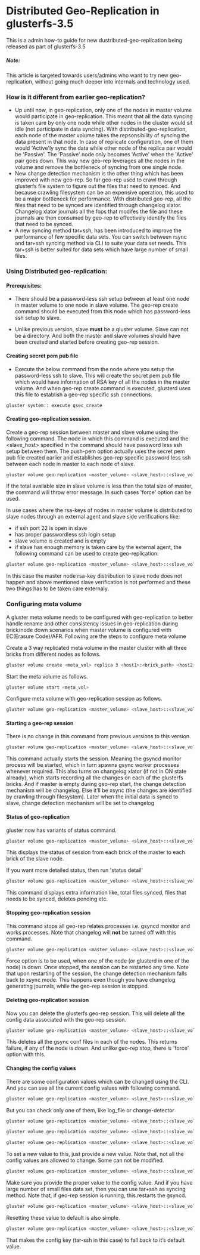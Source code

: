 # Distributed Geo-Replication in glusterfs-3.5

This is a admin how-to guide for new dustributed-geo-replication being released as part of glusterfs-3.5

##### Note:
This article is targeted towards users/admins who want to try new geo-replication, without going much deeper into internals and technology used.

### How is it different from earlier geo-replication?

- Up until now, in geo-replication, only one of the nodes in master volume would participate in geo-replication. This meant that all the data syncing is taken care by only one node while other nodes in the cluster would sit idle (not participate in data syncing). With distributed-geo-replication, each node of the master volume takes the repsonsibility of syncing the data present in that node. In case of replicate configuration, one of them would 'Active'ly sync the data while other node of the replica pair would be 'Passive'. The 'Passive' node only becomes 'Active' when the 'Active' pair goes down. This way new geo-rep leverages all the nodes in the volume and remove the bottleneck of syncing from one single node. 
- New change detection mechanism is the other thing which has been improved with new geo-rep. So far geo-rep used to crawl through glusterfs file system to figure out the files that need to synced. And because crawling filesystem can be an expensive operation, this used to be a major bottleneck for performance. With distributed geo-rep, all the files that need to be synced are identified through changelog xlator. Changelog xlator journals all the fops that modifes the file and these journals are then consumed by geo-rep to effectively identify the files that need to be synced.
- A new syncing method tar+ssh, has been introduced to improve the performance of few specific data sets. You can switch between rsync and tar+ssh syncing method via CLI to suite your data set needs. This tar+ssh is better suited for data sets which have large number of small files.


### Using Distributed geo-replication:

#### Prerequisites:
- There should be a password-less ssh setup between at least one node in master volume to one node in slave volume. The geo-rep create command should be executed from this node which has password-less ssh setup to slave.

- Unlike previous version, slave **must** be a gluster volume. Slave can not be a directory. And both the master and slave volumes should have been created and started before creating geo-rep session.

#### Creating secret pem pub file
- Execute the below command from the node where you setup the password-less ssh to slave. This will create the secret pem pub file which would have information of RSA key of all the nodes in the master volume. And when geo-rep create command is executed, glusterd uses this file to establish a geo-rep specific ssh connections.
```sh
gluster system:: execute gsec_create
```

#### Creating geo-replication session.
Create a geo-rep session between master and slave volume using the following command. The node in which this command is executed and the <slave_host> specified in the command should have password less ssh setup between them. The push-pem option actually uses the secret pem pub file created earlier and establishes geo-rep specific password less ssh between each node in master to each node of slave.
```sh
gluster volume geo-replication <master_volume> <slave_host>::<slave_volume> create push-pem [force]
```

If the total available size in slave volume is less than the total size of master, the command will throw error message. In such cases 'force' option can be used.

In use cases where the rsa-keys of nodes in master volume is distributed to slave nodes through an external agent and slave side verifications like:
- if ssh port 22 is open in slave
- has proper passwordless ssh login setup
- slave volume is created and is empty
- if slave has enough memory
is taken care by the external agent, the following command can be used to create geo-replication:
```sh
gluster volume geo-replication <master_volume> <slave_host>::<slave_volume> create no-verify [force]
```
In this case the master node rsa-key distribution to slave node does not happen and above mentioned slave verification is not performed and these two things has to be taken care externaly.

### Configuring meta volume
A gluster meta volume needs to be configured with geo-replication to
better handle rename and other consistency issues in geo-replication during
brick/node down scenarios when master volume is configured with EC(Erasure Code)/AFR.
Following are the steps to configure meta volume

Create a 3 way replicated meta volume in the master cluster with all three bricks from different nodes as follows.
```sh
gluster volume create <meta_vol> replica 3 <host1>:<brick_path> <host2>:<brick_path> <host3>:<brick_path>
```

Start the meta volume as follows.
```sh
gluster volume start <meta_vol>
```

Configure meta volume with geo-replication session as follows.
```sh
gluster volume geo-replication <master_volume> <slave_host>::<slave_volume> config meta_volume <meta_vol>
```

#### Starting a geo-rep session
There is no change in this command from previous versions to this version.
```sh
gluster volume geo-replication <master_volume> <slave_host>::<slave_volume> start
```
This command actually starts the session. Meaning the gsyncd monitor process will be started, which in turn spawns gsync worker processes whenever required. This also turns on changelog xlator (if not in ON state already), which starts recording all the changes on each of the glusterfs bricks. And if master is empty during geo-rep start, the change detection mechanism will be changelog. Else it’ll be xsync (the changes are identified by crawling through filesystem). Later when the initial data is syned to slave, change detection mechanism will be set to changelog

#### Status of geo-replication

gluster now has variants of status command.

```sh
gluster volume geo-replication <master_volume> <slave_host>::<slave_volume> status
```

This displays the status of session from each brick of the master to each brick of the slave node.

If you want more detailed status, then run 'status detail'

```sh
gluster volume geo-replication <master_volume> <slave_host>::<slave_volume> status detail
```

This command displays extra information like, total files synced, files that needs to be synced, deletes pending etc.

#### Stopping geo-replication session

This command stops all geo-rep relates processes i.e. gsyncd monitor and works processes. Note that changelog will **not** be turned off with this command.

```sh
gluster volume geo-replication <master_volume> <slave_host>::<slave_volume> stop [force]
```
Force option is to be used, when one of the node (or glusterd in one of the node) is down. Once stopped, the session can be restarted any time. Note that upon restarting of the session, the change detection mechanism falls back to xsync mode. This happens even though you have changelog generating journals, while the geo-rep session is stopped.

#### Deleting geo-replication session

Now you can delete the glusterfs geo-rep session. This will delete all the config data associated with the geo-rep session.

```sh
gluster volume geo-replication <master_volume> <slave_host>::<slave_volume> delete
```

This deletes all the gsync conf files in each of the nodes. This returns failure, if any of the node is down. And unlike geo-rep stop, there is 'force' option with this.

#### Changing the config values

There are some configuration values which can be changed using the CLI. And you can see all the current config values with following command.

```sh
gluster volume geo-replication <master_volume> <slave_host>::<slave_volume> config
```

But you can check only one of them, like log_file or change-detector

```sh
gluster volume geo-replication <master_volume> <slave_host>::<slave_volume> config log-file
```
```sh
gluster volume geo-replication <master_volume> <slave_host>::<slave_volume> config change-detector
```
```sh
gluster volume geo-replication <master_volume> <slave_host>::<slave_volume> config working-dir
```
To set a new value to this, just provide a new value. Note that, not all the config values are allowed to change. Some can not be modified.

```sh
gluster volume geo-replication <master_volume> <slave_host>::<slave_volume> config change-detector xsync
```
Make sure you provide the proper value to the config value. And if you have large number of small files data set, then you can use tar+ssh as syncing method. Note that, if geo-rep session is running, this restarts the gsyncd.

```sh
gluster volume geo-replication <master_volume> <slave_host>::<slave_volume> config use-tarssh true
```
Resetting these value to default is also simple.

```sh
gluster volume geo-replication <master_volume> <slave_host>::<slave_volume> config \!use-tarssh
```
That makes the config key (tar-ssh in this case) to fall back to it’s default value.
